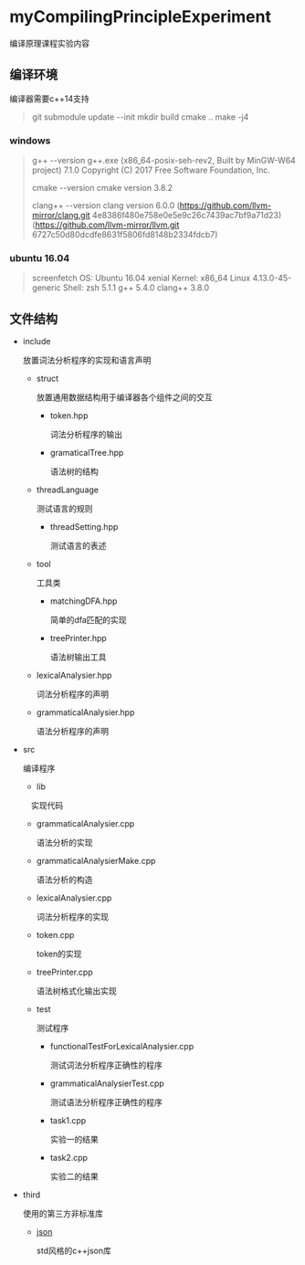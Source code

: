 # myCompilingPrincipleExperiment

编译原理课程实验内容

## 编译环境

编译器需要c++14支持

> git submodule update --init
> mkdir build
> cmake ..
> make -j4

### windows

> g++ --version
> g++.exe (x86_64-posix-seh-rev2, Built by MinGW-W64 project) 7.1.0
> Copyright (C) 2017 Free Software Foundation, Inc.
>
> cmake --version
> cmake version 3.8.2
>
> clang++ --version
> clang version 6.0.0 (https://github.com/llvm-mirror/clang.git 4e8386f480e758e0e5e9c26c7439ac7bf9a71d23) (https://github.com/llvm-mirror/llvm.git 6727c50d80dcdfe8631f5806fd8148b2334fdcb7)

### ubuntu 16.04

> screenfetch
> OS: Ubuntu 16.04 xenial
> Kernel: x86_64 Linux 4.13.0-45-generic
> Shell: zsh 5.1.1
> g++ 5.4.0
> clang++ 3.8.0

## 文件结构

- include 

  放置词法分析程序的实现和语言声明

  - struct

    放置通用数据结构用于编译器各个组件之间的交互

    - token.hpp

      词法分析程序的输出

    - gramaticalTree.hpp
       
      语法树的结构

  - threadLanguage

    测试语言的规则

    - threadSetting.hpp

      测试语言的表述

  - tool
     
    工具类
    
    - matchingDFA.hpp

      简单的dfa匹配的实现

    - treePrinter.hpp

      语法树输出工具

  - lexicalAnalysier.hpp

    词法分析程序的声明

  - grammaticalAnalysier.hpp

    语法分析程序的声明

- src

  编译程序
  
  - lib 

  　实现代码

    - grammaticalAnalysier.cpp

      语法分析的实现

    - grammaticalAnalysierMake.cpp

      语法分析的构造

    - lexicalAnalysier.cpp

      词法分析程序的实现

    - token.cpp

      token的实现

    - treePrinter.cpp

      语法树格式化输出实现

  - test

    测试程序

    - functionalTestForLexicalAnalysier.cpp

      测试词法分析程序正确性的程序

    - grammaticalAnalysierTest.cpp
      
      测试语法分析程序正确性的程序

    - task1.cpp

      实验一的结果

    - task2.cpp
     
      实验二的结果

- third

  使用的第三方非标准库

  - [json](https://github.com/nlohmann/json)

    std风格的c++json库